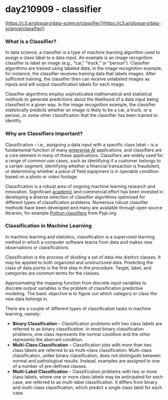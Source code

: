 # day210909 - classifier

[https://c3.ai/glossary/data-science/classifier/](https://c3.ai/glossary/data-science/classifier/)

### What is a Classifier?

In data science, a classifier is a type of machine learning algorithm used to assign a class label to a data input. An example is an image recognition classifier to label an image (e.g., “car,” “truck,” or “person”). Classifier algorithms are trained using labeled data; in the image recognition example, for instance, the classifier receives training data that labels images. After sufficient training, the classifier then can receive unlabeled images as inputs and will output classification labels for each image.

Classifier algorithms employ sophisticated mathematical and statistical methods to generate predictions about the likelihood of a data input being classified in a given way. In the image recognition example, the classifier statistically predicts whether an image is likely to be a car, a truck, or a person, or some other classification that the classifier has been trained to identify.

### Why are Classifiers Important?

Classification – i.e., assigning a data input with a specific class label – is a fundamental function of many [enterprise AI](https://c3.ai/what-is-enterprise-ai/) applications, and classifiers are a core element in many of these applications. Classifiers are widely used for a range of common use cases, such as identifying if a customer belongs to a certain segment, identifying whether a financial transaction is fraudulent, or determining whether a piece of field equipment is in operable condition based on a photo or video footage.

Classification is a robust area of ongoing machine learning research and innovation. Significant [academic](https://nlp.stanford.edu/wiki/Software/Classifier#:~:text=The%20Stanford%20Classifier%20is%20a,(weights)%20for%20each%20class.) and commercial effort has been invested in developing a diverse selection of classifier algorithms optimized for different types of classification problems. Numerous robust classifier methods have been developed and many are available through open source libraries, for example [Python classifiers](https://pypi.org/classifiers/) from Pypi.org.

### Classification in Machine Learning

In machine learning and statistics, classification is a supervised learning method in which a computer software learns from data and makes new observations or classifications.

Classification is the process of dividing a set of data into distinct classes. It may be applied to both organized and unstructured data. Predicting the class of data points is the first step in the procedure. Target, label, and categories are common terms for the classes.

Approximating the mapping function from discrete input variables to discrete output variables is the problem of classification predictive modeling. The basic objective is to figure out which category or class the new data belongs in.

There are a couple of different types of classification tasks in machine learning, namely:

- **Binary Classification** – Classification problems with two class labels are referred to as binary classification. In most binary classification problems, one class represents the normal condition and the other represents the aberrant condition.
- **Multi-Class Classification** – Classification jobs with more than two class labels are referred to as multi-class classification. Multi-class classification, unlike binary classification, does not distinguish between normal and pathological results. Instead, examples are assigned to one of a number of pre-defined classes.
- **Multi-Label Classification** – Classification problems with two or more class labels, where one or more class labels may be anticipated for each case, are referred to as multi-label classification. It differs from binary and multi-class classification, which predict a single class label for each case.